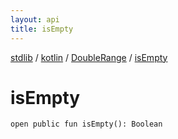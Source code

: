 ```yaml
---
layout: api
title: isEmpty
---
```

[stdlib](../../index.html) / [kotlin](../index.html) / [DoubleRange](index.html) / [isEmpty](isEmpty.html)

# isEmpty

```
open public fun isEmpty(): Boolean
```
